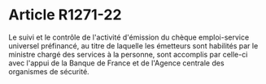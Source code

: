 # Article R1271-22

Le suivi et le contrôle de l'activité d'émission du chèque emploi-service universel préfinancé, au titre de laquelle les émetteurs sont habilités par le ministre chargé des services à la personne, sont accomplis par celle-ci avec l'appui de la Banque de France et de l'Agence centrale des organismes de sécurité.